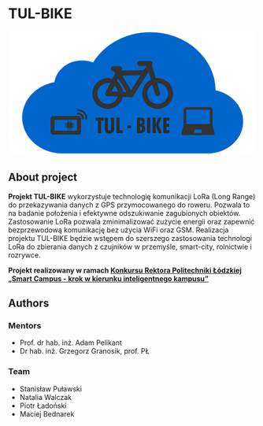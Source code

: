 ﻿# TUL-BIKE

![Logo](img/logo-tul-bike.png)

## About project

**Projekt TUL-BIKE** wykorzystuje technologię komunikacji LoRa (Long Range) do przekazywania danych z GPS przymocowanego do roweru. Pozwala to na badanie położenia i efektywne odszukiwanie zagubionych obiektów. Zastosowanie LoRa pozwala zminimalizować zużycie energii oraz zapewnić bezprzewodową komunikację bez użycia WiFi oraz GSM. Realizacja projektu TUL-BIKE będzie wstępem do szerszego zastosowania technologi LoRa do zbierania danych z czujników w przemyśle, smart-city, rolnictwie i rozrywce.

**Projekt realizowany w ramach [Konkursu Rektora Politechniki Łódzkiej „Smart Campus - krok w kierunku inteligentnego kampusu”](https://www.p.lodz.pl/pl/znamy-zwycieskie-projekty-konkursie-smart-campus-na-pl)**

## Authors

### Mentors

* Prof. dr hab. inż. Adam Pelikant
* Dr hab. inż. Grzegorz Granosik, prof. PŁ

### Team

* Stanisław Puławski
* Natalia Walczak
* Piotr Ładoński
* Maciej Bednarek

